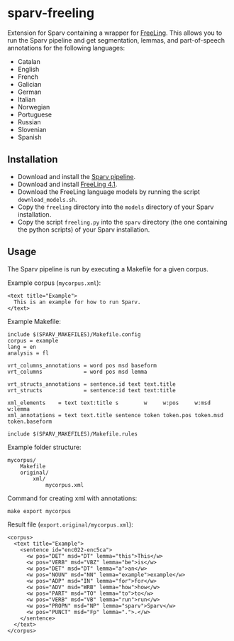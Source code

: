 # sparv-freeling

Extension for Sparv containing a wrapper for [FreeLing](http://nlp.lsi.upc.edu/freeling/node/30).
This allows you to run the Sparv pipeline and get segmentation, lemmas,
and part-of-speech annotations for the following languages:

* Catalan
* English
* French
* Galician
* German
* Italian
* Norwegian
* Portuguese
* Russian
* Slovenian
* Spanish


## Installation

* Download and install the [Sparv pipeline](https://github.com/spraakbanken/sparv-pipeline).
* Download and install [FreeLing 4.1](https://github.com/TALP-UPC/FreeLing/releases/tag/4.1).
* Download the FreeLing language models by running the script `download_models.sh`.
* Copy the `freeling` directory into the `models` directory of your Sparv installation.
* Copy the script `freeling.py` into the `sparv` directory (the one containing the python scripts) of your Sparv installation.

## Usage

The Sparv pipeline is run by executing a Makefile for a given corpus.

Example corpus (`mycorpus.xml`):

```
<text title="Example">
  This is an example for how to run Sparv.
</text>
```

Example Makefile:
```
include $(SPARV_MAKEFILES)/Makefile.config
corpus = example
lang = en
analysis = fl

vrt_columns_annotations = word pos msd baseform
vrt_columns             = word pos msd lemma   

vrt_structs_annotations = sentence.id text text.title
vrt_structs             = sentence:id text text:title

xml_elements    = text text:title s        w     w:pos     w:msd     w:lemma       
xml_annotations = text text.title sentence token token.pos token.msd token.baseform

include $(SPARV_MAKEFILES)/Makefile.rules
```

Example folder structure:

```
mycorpus/
    Makefile
    original/
        xml/
            mycorpus.xml
```


Command for creating xml with annotations:

    make export mycorpus

Result file (`export.original/mycorpus.xml`):
```
<corpus>
  <text title="Example">
    <sentence id="enc022-enc5ca">
      <w pos="DET" msd="DT" lemma="this">This</w>
      <w pos="VERB" msd="VBZ" lemma="be">is</w>
      <w pos="DET" msd="DT" lemma="a">an</w>
      <w pos="NOUN" msd="NN" lemma="example">example</w>
      <w pos="ADP" msd="IN" lemma="for">for</w>
      <w pos="ADV" msd="WRB" lemma="how">how</w>
      <w pos="PART" msd="TO" lemma="to">to</w>
      <w pos="VERB" msd="VB" lemma="run">run</w>
      <w pos="PROPN" msd="NP" lemma="sparv">Sparv</w>
      <w pos="PUNCT" msd="Fp" lemma=".">.</w>
    </sentence>
  </text>
</corpus>
```
